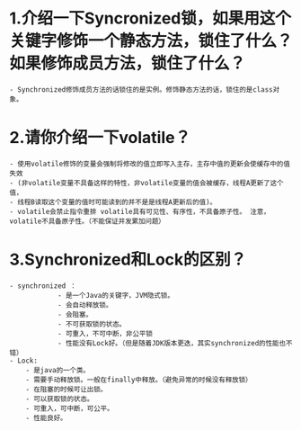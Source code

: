# 1.介绍一下Syncronized锁，如果用这个关键字修饰一个静态方法，锁住了什么？如果修饰成员方法，锁住了什么？ 
    - Synchronized修饰成员方法的话锁住的是实例。修饰静态方法的话，锁住的是class对象。

# 2.请你介绍一下volatile？

    - 使用volatile修饰的变量会强制将修改的值立即写入主存，主存中值的更新会使缓存中的值失效
    - (非volatile变量不具备这样的特性，非volatile变量的值会被缓存，线程A更新了这个值，
    - 线程B读取这个变量的值时可能读到的并不是是线程A更新后的值)。
    - volatile会禁止指令重排 volatile具有可见性、有序性，不具备原子性。 注意，volatile不具备原子性。（不能保证并发累加问题）
    
# 3.Synchronized和Lock的区别？

    - synchronized ： 
                - 是一个Java的关键字，JVM隐式锁。
                - 会自动释放锁。
                - 会阻塞。
                - 不可获取锁的状态。
                - 可重入，不可中断，非公平锁
                - 性能没有Lock好。（但是随着JDK版本更迭，其实synchronized的性能也不错）
    - Lock:
        - 是java的一个类。
        - 需要手动释放锁。一般在finally中释放。（避免异常的时候没有释放锁）
        - 在阻塞的时候可让出锁。
        - 可以获取锁的状态。
        - 可重入，可中断，可公平。
        - 性能良好。
